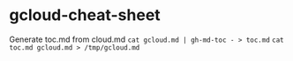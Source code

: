 # gcloud-cheat-sheet

Generate toc.md from cloud.md
`cat gcloud.md | gh-md-toc - > toc.md`
`cat toc.md gcloud.md > /tmp/gcloud.md`
